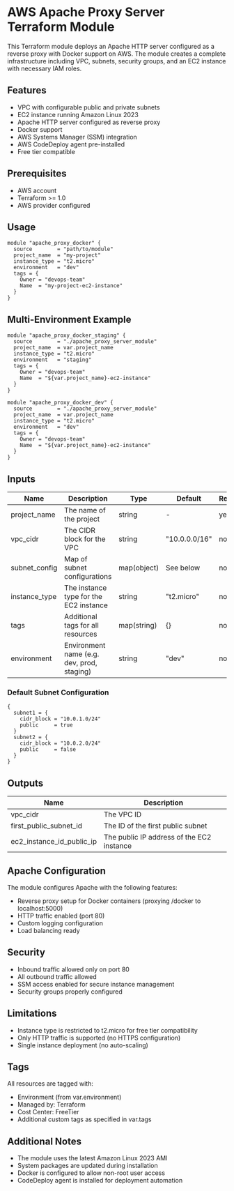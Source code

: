 # AWS Apache Proxy Server Terraform Module

This Terraform module deploys an Apache HTTP server configured as a reverse proxy with Docker support on AWS. The module creates a complete infrastructure including VPC, subnets, security groups, and an EC2 instance with necessary IAM roles.

## Features

- VPC with configurable public and private subnets
- EC2 instance running Amazon Linux 2023
- Apache HTTP server configured as reverse proxy
- Docker support
- AWS Systems Manager (SSM) integration
- AWS CodeDeploy agent pre-installed
- Free tier compatible

## Prerequisites

- AWS account
- Terraform >= 1.0
- AWS provider configured

## Usage

```hcl
module "apache_proxy_docker" {
  source        = "path/to/module"
  project_name  = "my-project"
  instance_type = "t2.micro"
  environment   = "dev"
  tags = {
    Owner = "devops-team"
    Name  = "my-project-ec2-instance"
  }
}
```

## Multi-Environment Example

```hcl
module "apache_proxy_docker_staging" {
  source        = "./apache_proxy_server_module"
  project_name  = var.project_name
  instance_type = "t2.micro"
  environment   = "staging"
  tags = {
    Owner = "devops-team"
    Name  = "${var.project_name}-ec2-instance"
  }
}

module "apache_proxy_docker_dev" {
  source        = "./apache_proxy_server_module"
  project_name  = var.project_name
  instance_type = "t2.micro"
  environment   = "dev"
  tags = {
    Owner = "devops-team"
    Name  = "${var.project_name}-ec2-instance"
  }
}
```

## Inputs

| Name | Description | Type | Default | Required |
|------|-------------|------|---------|----------|
| project_name | The name of the project | string | - | yes |
| vpc_cidr | The CIDR block for the VPC | string | "10.0.0.0/16" | no |
| subnet_config | Map of subnet configurations | map(object) | See below | no |
| instance_type | The instance type for the EC2 instance | string | "t2.micro" | no |
| tags | Additional tags for all resources | map(string) | {} | no |
| environment | Environment name (e.g. dev, prod, staging) | string | "dev" | no |

### Default Subnet Configuration

```hcl
{
  subnet1 = {
    cidr_block = "10.0.1.0/24"
    public     = true
  }
  subnet2 = {
    cidr_block = "10.0.2.0/24"
    public     = false
  }
}
```

## Outputs

| Name | Description |
|------|-------------|
| vpc_cidr | The VPC ID |
| first_public_subnet_id | The ID of the first public subnet |
| ec2_instance_id_public_ip | The public IP address of the EC2 instance |

## Apache Configuration

The module configures Apache with the following features:
- Reverse proxy setup for Docker containers (proxying /docker to localhost:5000)
- HTTP traffic enabled (port 80)
- Custom logging configuration
- Load balancing ready

## Security

- Inbound traffic allowed only on port 80
- All outbound traffic allowed
- SSM access enabled for secure instance management
- Security groups properly configured

## Limitations

- Instance type is restricted to t2.micro for free tier compatibility
- Only HTTP traffic is supported (no HTTPS configuration)
- Single instance deployment (no auto-scaling)

## Tags

All resources are tagged with:
- Environment (from var.environment)
- Managed by: Terraform
- Cost Center: FreeTier
- Additional custom tags as specified in var.tags

## Additional Notes

- The module uses the latest Amazon Linux 2023 AMI
- System packages are updated during installation
- Docker is configured to allow non-root user access
- CodeDeploy agent is installed for deployment automation